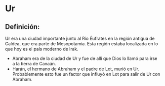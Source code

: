 # Ur

## Definición: 

Ur era una ciudad importante junto al Río Éufrates en la región antigua de Caldea, que era parte de Mesopotamia.  Esta región estaba localizada en lo que hoy es el país moderno de Irak.

* Abraham era de la ciudad de Ur y fue de allí que Dios lo llamó para irse a la tierra de Canaán.
* Harán, el hermano de Abraham y el padre de Lot, murió en Ur.  Probablemente esto fue un factor que influyó en Lot para salir de Ur con Abraham.

